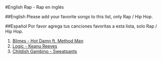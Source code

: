 ﻿#English Rap - Rap en inglés

##English
Please add your favorite songs to this list, only Rap / Hip Hop. 

##Español
Por favor agrega tus canciones favoritas a esta lista, solo Rap / Hip Hop.

1. [Blimes - Hot Damn ft. Method Man](https://www.youtube.com/watch?v=Zd8_JJPL2k0)
2. [Logic - Keanu Reeves](https://www.youtube.com/watch?v=6-zRqxl5Gkk)
3. [Childish Gambino - Sweatpants](https://www.youtube.com/watch?v=ExVtrghW5Y4)